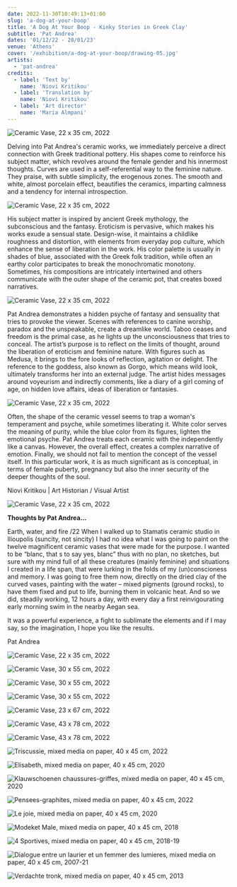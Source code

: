 ```yaml
---
date: 2022-11-30T10:49:13+01:00
slug: 'a-dog-at-your-boop'
title: 'A Dog At Your Boop - Kinky Stories in Greek Clay'
subtitle: 'Pat Andrea'
dates: '01/12/22 - 28/01/23'
venue: 'Athens'
cover: '/exhibition/a-dog-at-your-boop/drawing-05.jpg'
artists:
  - 'pat-andrea'
credits:
  - label: 'Text by'
    name: 'Niovi Kritikou'
  - label: 'Translation by'
    name: 'Niovi Kritikou'
  - label: 'Art director'
    name: 'Maria Almpani'
---
```


![Ceramic Vase, <br>22 x 35 cm, <br>2022](/exhibition/a-dog-at-your-boop/ceramic-01.jpg)

Delving into Pat Andrea's ceramic works, we immediately perceive a direct connection with Greek traditional pottery. His shapes come to reinforce his subject matter, which revolves around the female gender and his innermost thoughts. Curves are used in a self-referential way to the feminine nature. They praise, with subtle simplicity, the erogenous zones. The smooth and white, almost porcelain effect, beautifies the ceramics, imparting calmness and a tendency for internal introspection.
 
 ![Ceramic Vase, <br>22 x 35 cm, <br>2022](/exhibition/a-dog-at-your-boop/ceramic-02.jpg)

 His subject matter is inspired by ancient Greek mythology, the subconscious and the fantasy. Eroticism is pervasive, which makes his works exude a sensual state. Design-wise, it maintains a childlike roughness and distortion, with elements from everyday pop culture, which enhance the sense of liberation in the work. His color palette is usually in shades of blue, associated with the Greek folk tradition, while often an earthy color participates to break the monochromatic monotony. Sometimes, his compositions are intricately intertwined and others communicate with the outer shape of the ceramic pot, that creates boxed narratives.
 
 ![Ceramic Vase, <br>22 x 35 cm, <br>2022](/exhibition/a-dog-at-your-boop/ceramic-03.jpg)

 Pat Andrea demonstrates a hidden psyche of fantasy and sensuality that tries to provoke the viewer. Scenes with references to canine worship, paradox and the unspeakable, create a dreamlike world. Taboo ceases and freedom is the primal case, as he lights up the unconsciousness that tries to conceal. The artist’s purpose is to reflect on the limits of thought, around the liberation of eroticism and feminine nature. With figures such as Medusa, it brings to the fore looks of reflection, agitation or delight. The reference to the goddess, also known as Gorgo, which means wild look, ultimately transforms her into an external judge. The artist hides messages around voyeurism and indirectly comments, like a diary of a girl coming of age, on hidden love affairs, ideas of liberation or fantasies.
 
 ![Ceramic Vase, <br>22 x 35 cm, <br>2022](/exhibition/a-dog-at-your-boop/ceramic-04.jpg)

 Often, the shape of the ceramic vessel seems to trap a woman's temperament and psyche, while sometimes liberating it. White color serves the meaning of purity, while the blue color from its figures, lighten the emotional psyche. Pat Andrea treats each ceramic with the independently like a canvas. However, the overall effect, creates a complex narrative of emotion. Finally, we should not fail to mention the concept of the vessel itself. In this particular work, it is as much significant as is conceptual, in terms of female puberty, pregnancy but also the inner security of the deeper thoughts of the soul.
 
 Niovi Kritikou | Art Historian / Visual Artist

![Ceramic Vase, <br>22 x 35 cm, <br>2022](/exhibition/a-dog-at-your-boop/ceramic-05.jpg)

**Thoughts by Pat Andrea...**

Earth, water, and fire /22
When I walked up to Stamatis ceramic studio in Ilioupolis (suncity, not sincity) I had no idea what I was going to paint on the twelve magnificent ceramic vases that were made for the purpose. I wanted to be “blanc, that s to say yes, blanc” thus with no plan, no sketches, but sure with my mind full of all these creatures (mainly feminine) and situations I created in a life span, that were lurking in the folds of my (un)conscioness and memory. I was going to free them now, directly on the dried clay of the curved vases, painting with the water – mixed pigments (ground rocks), to have them fixed and put to life, burning them in volcanic heat. And so we did, steadily working, 12 hours a day, with every day a first reinvigourating early morning swim in the nearby Aegan sea.

It was a powerful experience, a fight to sublimate the elements and if I may say, so the imagination, I hope you like the results.

Pat Andrea

![Ceramic Vase, <br>22 x 35 cm, <br>2022](/exhibition/a-dog-at-your-boop/ceramic-06.jpg)

![Ceramic Vase, <br>30 x 55 cm, <br>2022](/exhibition/a-dog-at-your-boop/ceramic-07.jpg)

![Ceramic Vase, <br>30 x 55 cm, <br>2022](/exhibition/a-dog-at-your-boop/ceramic-08.jpg)

![Ceramic Vase, <br>30 x 55 cm, <br>2022](/exhibition/a-dog-at-your-boop/ceramic-09.jpg)

![Ceramic Vase, <br>23 x 67 cm, <br>2022](/exhibition/a-dog-at-your-boop/ceramic-10.jpg)

![Ceramic Vase, <br>43 x 78 cm, <br>2022](/exhibition/a-dog-at-your-boop/ceramic-11.jpg)

![Ceramic Vase, <br>43 x 78 cm, <br>2022](/exhibition/a-dog-at-your-boop/ceramic-12.jpg)

![Triscussie, <br>mixed media on paper, <br>40 x 45 cm, <br>2022](/exhibition/a-dog-at-your-boop/drawing-01.jpg)

![Elisabeth, <br>mixed media on paper, <br>40 x 45 cm, <br>2020](/exhibition/a-dog-at-your-boop/drawing-02.jpg)

![Klauwschoenen chaussures-griffes, <br>mixed media on paper, <br>40 x 45 cm, <br>2020](/exhibition/a-dog-at-your-boop/drawing-03.jpg)

![Pensees-graphites, <br>mixed media on paper, <br>40 x 45 cm, <br>2022](/exhibition/a-dog-at-your-boop/drawing-04.jpg)

![Le joie, <br>mixed media on paper, <br>40 x 45 cm, <br>2020](/exhibition/a-dog-at-your-boop/drawing-05.jpg)

![Modeket Male, <br>mixed media on paper, <br>40 x 45 cm, <br>2018](/exhibition/a-dog-at-your-boop/drawing-06.jpg)

![4 Sportives, <br>mixed media on paper, <br>40 x 45 cm, <br>2018-19](/exhibition/a-dog-at-your-boop/drawing-07.jpg)

![Dialogue entre un laurier et un femmer des lumieres, <br>mixed media on paper, <br>40 x 45 cm, <br>2007-21](/exhibition/a-dog-at-your-boop/drawing-08.jpg)

![Verdachte tronk, <br>mixed media on paper, <br>40 x 45 cm, <br>2013](/exhibition/a-dog-at-your-boop/drawing-09.jpg)

